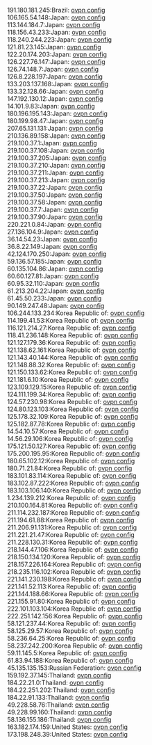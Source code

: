 191.180.181.245:Brazil: [ovpn config](vpn/191_180_181_245.ovpn)  
106.165.54.148:Japan: [ovpn config](vpn/106_165_54_148.ovpn)  
113.144.184.7:Japan: [ovpn config](vpn/113_144_184_7.ovpn)  
118.156.43.233:Japan: [ovpn config](vpn/118_156_43_233.ovpn)  
118.240.244.223:Japan: [ovpn config](vpn/118_240_244_223.ovpn)  
121.81.23.145:Japan: [ovpn config](vpn/121_81_23_145.ovpn)  
122.20.174.203:Japan: [ovpn config](vpn/122_20_174_203.ovpn)  
126.227.76.147:Japan: [ovpn config](vpn/126_227_76_147.ovpn)  
126.74.148.7:Japan: [ovpn config](vpn/126_74_148_7.ovpn)  
126.8.228.197:Japan: [ovpn config](vpn/126_8_228_197.ovpn)  
133.203.137.168:Japan: [ovpn config](vpn/133_203_137_168.ovpn)  
133.32.128.66:Japan: [ovpn config](vpn/133_32_128_66.ovpn)  
147.192.130.12:Japan: [ovpn config](vpn/147_192_130_12.ovpn)  
14.101.9.83:Japan: [ovpn config](vpn/14_101_9_83.ovpn)  
180.196.195.143:Japan: [ovpn config](vpn/180_196_195_143.ovpn)  
180.199.98.47:Japan: [ovpn config](vpn/180_199_98_47.ovpn)  
207.65.131.131:Japan: [ovpn config](vpn/207_65_131_131.ovpn)  
210.136.89.158:Japan: [ovpn config](vpn/210_136_89_158.ovpn)  
219.100.37.1:Japan: [ovpn config](vpn/219_100_37_1.ovpn)  
219.100.37.108:Japan: [ovpn config](vpn/219_100_37_108.ovpn)  
219.100.37.205:Japan: [ovpn config](vpn/219_100_37_205.ovpn)  
219.100.37.210:Japan: [ovpn config](vpn/219_100_37_210.ovpn)  
219.100.37.211:Japan: [ovpn config](vpn/219_100_37_211.ovpn)  
219.100.37.213:Japan: [ovpn config](vpn/219_100_37_213.ovpn)  
219.100.37.22:Japan: [ovpn config](vpn/219_100_37_22.ovpn)  
219.100.37.50:Japan: [ovpn config](vpn/219_100_37_50.ovpn)  
219.100.37.58:Japan: [ovpn config](vpn/219_100_37_58.ovpn)  
219.100.37.7:Japan: [ovpn config](vpn/219_100_37_7.ovpn)  
219.100.37.90:Japan: [ovpn config](vpn/219_100_37_90.ovpn)  
220.221.0.84:Japan: [ovpn config](vpn/220_221_0_84.ovpn)  
27.136.104.9:Japan: [ovpn config](vpn/27_136_104_9.ovpn)  
36.14.54.23:Japan: [ovpn config](vpn/36_14_54_23.ovpn)  
36.8.22.149:Japan: [ovpn config](vpn/36_8_22_149.ovpn)  
42.124.170.250:Japan: [ovpn config](vpn/42_124_170_250.ovpn)  
59.136.57.185:Japan: [ovpn config](vpn/59_136_57_185.ovpn)  
60.135.104.86:Japan: [ovpn config](vpn/60_135_104_86.ovpn)  
60.60.127.81:Japan: [ovpn config](vpn/60_60_127_81.ovpn)  
60.95.32.110:Japan: [ovpn config](vpn/60_95_32_110.ovpn)  
61.213.204.22:Japan: [ovpn config](vpn/61_213_204_22.ovpn)  
61.45.50.233:Japan: [ovpn config](vpn/61_45_50_233.ovpn)  
90.149.247.48:Japan: [ovpn config](vpn/90_149_247_48.ovpn)  
106.244.133.234:Korea Republic of: [ovpn config](vpn/106_244_133_234.ovpn)  
114.199.41.53:Korea Republic of: [ovpn config](vpn/114_199_41_53.ovpn)  
116.121.214.27:Korea Republic of: [ovpn config](vpn/116_121_214_27.ovpn)  
118.41.236.148:Korea Republic of: [ovpn config](vpn/118_41_236_148.ovpn)  
121.127.179.36:Korea Republic of: [ovpn config](vpn/121_127_179_36.ovpn)  
121.138.62.161:Korea Republic of: [ovpn config](vpn/121_138_62_161.ovpn)  
121.143.40.144:Korea Republic of: [ovpn config](vpn/121_143_40_144.ovpn)  
121.148.88.32:Korea Republic of: [ovpn config](vpn/121_148_88_32.ovpn)  
121.150.133.62:Korea Republic of: [ovpn config](vpn/121_150_133_62.ovpn)  
121.181.6.10:Korea Republic of: [ovpn config](vpn/121_181_6_10.ovpn)  
123.109.129.15:Korea Republic of: [ovpn config](vpn/123_109_129_15.ovpn)  
124.111.199.34:Korea Republic of: [ovpn config](vpn/124_111_199_34.ovpn)  
124.57.230.98:Korea Republic of: [ovpn config](vpn/124_57_230_98.ovpn)  
124.80.123.103:Korea Republic of: [ovpn config](vpn/124_80_123_103.ovpn)  
125.178.32.109:Korea Republic of: [ovpn config](vpn/125_178_32_109.ovpn)  
125.182.87.78:Korea Republic of: [ovpn config](vpn/125_182_87_78.ovpn)  
14.54.10.57:Korea Republic of: [ovpn config](vpn/14_54_10_57.ovpn)  
14.56.29.106:Korea Republic of: [ovpn config](vpn/14_56_29_106.ovpn)  
175.121.50.127:Korea Republic of: [ovpn config](vpn/175_121_50_127.ovpn)  
175.200.195.95:Korea Republic of: [ovpn config](vpn/175_200_195_95.ovpn)  
180.65.102.12:Korea Republic of: [ovpn config](vpn/180_65_102_12.ovpn)  
180.71.21.84:Korea Republic of: [ovpn config](vpn/180_71_21_84.ovpn)  
183.101.83.114:Korea Republic of: [ovpn config](vpn/183_101_83_114.ovpn)  
183.102.87.222:Korea Republic of: [ovpn config](vpn/183_102_87_222.ovpn)  
183.103.106.140:Korea Republic of: [ovpn config](vpn/183_103_106_140.ovpn)  
1.234.139.212:Korea Republic of: [ovpn config](vpn/1_234_139_212.ovpn)  
210.100.164.81:Korea Republic of: [ovpn config](vpn/210_100_164_81.ovpn)  
211.114.232.187:Korea Republic of: [ovpn config](vpn/211_114_232_187.ovpn)  
211.194.61.88:Korea Republic of: [ovpn config](vpn/211_194_61_88.ovpn)  
211.206.91.131:Korea Republic of: [ovpn config](vpn/211_206_91_131.ovpn)  
211.221.21.47:Korea Republic of: [ovpn config](vpn/211_221_21_47.ovpn)  
211.228.130.31:Korea Republic of: [ovpn config](vpn/211_228_130_31.ovpn)  
218.144.47.106:Korea Republic of: [ovpn config](vpn/218_144_47_106.ovpn)  
218.150.134.120:Korea Republic of: [ovpn config](vpn/218_150_134_120.ovpn)  
218.157.226.164:Korea Republic of: [ovpn config](vpn/218_157_226_164.ovpn)  
218.235.116.102:Korea Republic of: [ovpn config](vpn/218_235_116_102.ovpn)  
221.141.230.198:Korea Republic of: [ovpn config](vpn/221_141_230_198.ovpn)  
221.141.52.113:Korea Republic of: [ovpn config](vpn/221_141_52_113.ovpn)  
221.144.188.66:Korea Republic of: [ovpn config](vpn/221_144_188_66.ovpn)  
221.155.91.80:Korea Republic of: [ovpn config](vpn/221_155_91_80.ovpn)  
222.101.103.104:Korea Republic of: [ovpn config](vpn/222_101_103_104.ovpn)  
222.251.142.156:Korea Republic of: [ovpn config](vpn/222_251_142_156.ovpn)  
58.121.237.44:Korea Republic of: [ovpn config](vpn/58_121_237_44.ovpn)  
58.125.29.57:Korea Republic of: [ovpn config](vpn/58_125_29_57.ovpn)  
58.236.64.25:Korea Republic of: [ovpn config](vpn/58_236_64_25.ovpn)  
58.237.242.200:Korea Republic of: [ovpn config](vpn/58_237_242_200.ovpn)  
59.11.145.5:Korea Republic of: [ovpn config](vpn/59_11_145_5.ovpn)  
61.83.94.188:Korea Republic of: [ovpn config](vpn/61_83_94_188.ovpn)  
45.135.135.153:Russian Federation: [ovpn config](vpn/45_135_135_153.ovpn)  
159.192.37.145:Thailand: [ovpn config](vpn/159_192_37_145.ovpn)  
184.22.21.0:Thailand: [ovpn config](vpn/184_22_21_0.ovpn)  
184.22.251.202:Thailand: [ovpn config](vpn/184_22_251_202.ovpn)  
184.22.91.133:Thailand: [ovpn config](vpn/184_22_91_133.ovpn)  
49.228.58.76:Thailand: [ovpn config](vpn/49_228_58_76.ovpn)  
49.228.99.160:Thailand: [ovpn config](vpn/49_228_99_160.ovpn)  
58.136.155.186:Thailand: [ovpn config](vpn/58_136_155_186.ovpn)  
163.182.174.159:United States: [ovpn config](vpn/163_182_174_159.ovpn)  
173.198.248.39:United States: [ovpn config](vpn/173_198_248_39.ovpn)  
